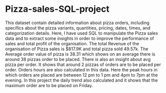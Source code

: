 # Pizza-sales-SQL-project
This dataset contain detailed information about pizza orders, including specifics about the pizza variants, quantities, pricing, dates, times, and categorization details. 
Here, I have used SQL to manipulate the Pizza sales data and to extract some insights in order to improve the performance of sales and total profit of the organisation. 
The total Revenue of the organisation of Pizza sales is $817.9K and total pizza sold 49.57k.
The Average order value of pizza is 38.31 which shows on an average there is around 38 pizzas order to be placed.
There is also an insight about avg pizza per order. It shows that around 2 pizzas of orders are to be placed per order.
Orders hours are also calculated in this data. Here the peak hours in which orders are placed are between 12 pm to 1 pm and 4pm to 7pm at the evening.
In this project the daily trend also calculated and it shows that the maximum order are to be placed on Friday.
